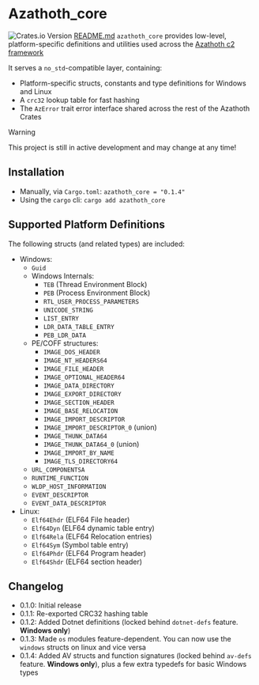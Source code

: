 # Azathoth_core
![Crates.io Version](https://img.shields.io/crates/v/azathoth-core)
[README.md](README.md)
`azathoth_core` provides low-level, platform-specific definitions and utilities used across the [Azathoth c2 framework](https://github.com/AzathothC2/)

It serves a `no_std`-compatible layer, containing:
* Platform-specific structs, constants and type definitions for Windows and Linux
* A `crc32` lookup table for fast hashing
* The `AzError` trait error interface shared across the rest of the Azathoth Crates

> [!WARNING]
> This project is still in active development and may change at any time!

## Installation
* Manually, via `Cargo.toml`: `azathoth_core = "0.1.4"`
* Using the `cargo` cli: `cargo add azathoth_core`


## Supported Platform Definitions
The following structs (and related types) are included:
* Windows:
    * `Guid` 
    * Windows Internals:
        * `TEB` (Thread Environment Block)
        * `PEB` (Process Environment Block)
        * `RTL_USER_PROCESS_PARAMETERS`
        * `UNICODE_STRING`
        * `LIST_ENTRY`
        * `LDR_DATA_TABLE_ENTRY`
        * `PEB_LDR_DATA`
    * PE/COFF structures:
        * `IMAGE_DOS_HEADER`
        * `IMAGE_NT_HEADERS64`
        * `IMAGE_FILE_HEADER`
        * `IMAGE_OPTIONAL_HEADER64`
        * `IMAGE_DATA_DIRECTORY`
        * `IMAGE_EXPORT_DIRECTORY`
        * `IMAGE_SECTION_HEADER`
        * `IMAGE_BASE_RELOCATION`
        * `IMAGE_IMPORT_DESCRIPTOR`
        * `IMAGE_IMPORT_DESCRIPTOR_0` (union)
        * `IMAGE_THUNK_DATA64`
        * `IMAGE_THUNK_DATA64_0` (union)
        * `IMAGE_IMPORT_BY_NAME`
        * `IMAGE_TLS_DIRECTORY64`
    * `URL_COMPONENTSA`
    * `RUNTIME_FUNCTION`
    * `WLDP_HOST_INFORMATION`
    * `EVENT_DESCRIPTOR`
    * `EVENT_DATA_DESCRIPTOR`
* Linux:
    * `Elf64Ehdr` (ELF64 File header)
    * `Elf64Dyn` (ELF64 dynamic table entry)
    * `Elf64Rela` (ELF64 Relocation entries)
    * `Elf64Sym` (Symbol table entry)
    * `Elf64Phdr` (ELF64 Program header)
    * `Elf64Shdr` (ELF64 section header)


## Changelog

- 0.1.0: Initial release
- 0.1.1: Re-exported CRC32 hashing table
- 0.1.2: Added Dotnet definitions (locked behind `dotnet-defs` feature. **Windows only**)
- 0.1.3: Made `os` modules feature-dependent. You can now use the `windows` structs on linux and vice versa
- 0.1.4: Added AV structs and function signatures (locked behind `av-defs` feature. **Windows only**), plus a few extra typedefs for basic Windows types